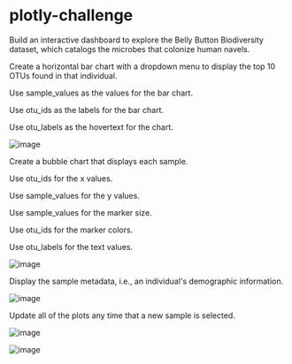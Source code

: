 # plotly-challenge
Build an interactive dashboard to explore the Belly Button Biodiversity dataset, which catalogs the microbes that colonize human navels.

Create a horizontal bar chart with a dropdown menu to display the top 10 OTUs found in that individual.




Use sample_values as the values for the bar chart.


Use otu_ids as the labels for the bar chart.


Use otu_labels as the hovertext for the chart.

![image](https://user-images.githubusercontent.com/79819331/123823668-689ccf80-d8cb-11eb-9dcb-871b9cb20d9f.png)



Create a bubble chart that displays each sample.



Use otu_ids for the x values.


Use sample_values for the y values.


Use sample_values for the marker size.


Use otu_ids for the marker colors.


Use otu_labels for the text values.

![image](https://user-images.githubusercontent.com/79819331/123823963-a26dd600-d8cb-11eb-88f8-508c925be6db.png)


Display the sample metadata, i.e., an individual's demographic information.


![image](https://user-images.githubusercontent.com/79819331/123824393-01334f80-d8cc-11eb-8bb2-e7249821b1ce.png)


Update all of the plots any time that a new sample is selected.

![image](https://user-images.githubusercontent.com/79819331/123824662-3f307380-d8cc-11eb-82cb-e639bfb2b2dd.png)



![image](https://user-images.githubusercontent.com/79819331/123824993-828ae200-d8cc-11eb-810b-074f1c93b647.png)




